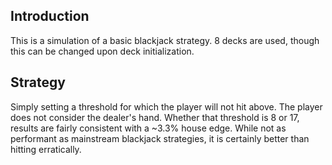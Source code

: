 ## Introduction

This is a simulation of a basic blackjack strategy. 8 decks are used, though this can be changed upon deck initialization.

## Strategy

Simply setting a threshold for which the player will not hit above. The player does not consider the dealer's hand. Whether that threshold is 8 or 17, results are fairly consistent with a ~3.3% house edge. While not as performant as mainstream blackjack strategies, it is certainly better than hitting erratically.  
